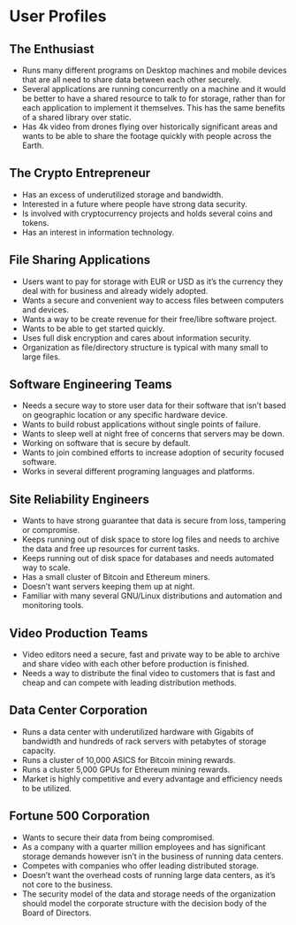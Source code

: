 # User Profiles

## The Enthusiast
- Runs many different programs on Desktop machines and mobile devices that are all need to share data between each other securely.
- Several applications are running concurrently on a machine and it would be better to have a shared resource to talk to for storage, rather than for each application to implement it themselves. This has the same benefits of a shared library over static.
- Has 4k video from drones flying over historically significant areas and wants to be able to share the footage quickly with people across the Earth.

## The Crypto Entrepreneur
- Has an excess of underutilized storage and bandwidth.
- Interested in a future where people have strong data security.
- Is involved with cryptocurrency projects and holds several coins and tokens.
- Has an interest in information technology.

## File Sharing Applications
- Users want to pay for storage with EUR or USD as it’s the currency they deal with for business and already widely adopted.
- Wants a secure and convenient way to access files between computers and devices.
- Wants a way to be create revenue for their free/libre software project.
- Wants to be able to get started quickly.
- Uses full disk encryption and cares about information security.
- Organization as file/directory structure is typical with many small to large files.

## Software Engineering Teams
- Needs a secure way to store user data for their software that isn’t based on geographic location or any specific hardware device.
- Wants to build robust applications without single points of failure.
- Wants to sleep well at night free of concerns that servers may be down.
- Working on software that is secure by default.
- Wants to join combined efforts to increase adoption of security focused software.
- Works in several different programing languages and platforms.

## Site Reliability Engineers
- Wants to have strong guarantee that data is secure from loss, tampering or compromise.
- Keeps running out of disk space to store log files and needs to archive the data and free up resources for current tasks.
- Keeps running out of disk space for databases and needs automated way to scale.
- Has a small cluster of Bitcoin and Ethereum miners.
- Doesn’t want servers keeping them up at night.
- Familiar with many several GNU/Linux distributions and automation and monitoring tools.

## Video Production Teams
- Video editors need a secure, fast and private way to be able to archive and share video with each other before production is finished.
- Needs a way to distribute the final video to customers that is fast and cheap and can compete with leading distribution methods.

## Data Center Corporation
- Runs a data center with underutilized hardware with Gigabits of bandwidth and hundreds of rack servers with petabytes of storage capacity.
- Runs a cluster of 10,000 ASICS for Bitcoin mining rewards.
- Runs a cluster 5,000 GPUs for Ethereum mining rewards.
- Market is highly competitive and every advantage and efficiency needs to be utilized.

## Fortune 500 Corporation
- Wants to secure their data from being compromised.
- As a company with a quarter million employees and has significant storage demands however isn’t in the business of running data centers.
- Competes with companies who offer leading distributed storage.
- Doesn’t want the overhead costs of running large data centers, as it’s not core to the business.
- The security model of the data and storage needs of the organization should model the corporate structure with the decision body of the Board of Directors.